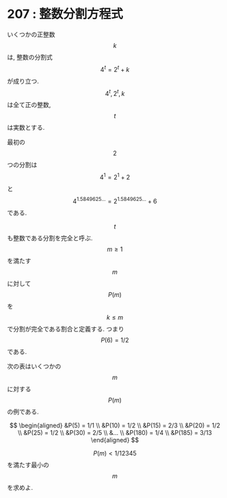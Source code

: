 # 207 : 整数分割方程式

いくつかの正整数 $$k$$ は, 整数の分割式 $$4^t = 2^t + k$$ が成り立つ. $$4^t, 2^t, k$$ は全て正の整数, $$t$$ は実数とする.

最初の $$2$$ つの分割は $$4^1 = 2^1 + 2$$ と $$4^{1.5849625...} = 2^{1.5849625...} + 6$$ である.

$$t$$ も整数である分割を完全と呼ぶ. $$m \geq 1$$を満たす $$m$$ に対して $$P(m)$$ を $$k \leq m$$ で分割が完全である割合と定義する. つまり $$P(6) = 1/2$$ である.

次の表はいくつかの $$m$$ に対する $$P(m)$$ の例である.

$$
\begin{aligned}
&P(5) = 1/1 \\
&P(10) = 1/2 \\
&P(15) = 2/3 \\
&P(20) = 1/2 \\
&P(25) = 1/2 \\
&P(30) = 2/5 \\
&... \\
&P(180) = 1/4 \\
&P(185) = 3/13
\end{aligned}
$$

$$P(m) \lt 1/12345$$ を満たす最小の $$m$$ を求めよ.
